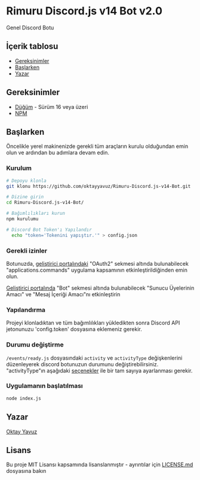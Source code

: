 # Rimuru Discord.js v14 Bot v2.0

Genel Discord Botu


## İçerik tablosu

* [Gereksinimler](#gereksinimler)
* [Başlarken](#başlarken)
* [Yazar](#yazar)

## Gereksinimler

- [Düğüm](https://nodejs.org/en/) - Sürüm 16 veya üzeri
- [NPM](https://www.npmjs.com/)

## Başlarken

Öncelikle yerel makinenizde gerekli tüm araçların kurulu olduğundan emin olun ve ardından bu adımlara devam edin.

### Kurulum

``` bash
# Depoyu klonla
git klonu https://github.com/oktayyavuz/Rimuru-Discord.js-v14-Bot.git

# Dizine girin
cd Rimuru-Discord.js-v14-Bot/

# Bağımlılıkları kurun
npm kurulumu

# Discord Bot Token'ı Yapılandır
  echo "token='Tokenini yapıştır.'" > config.json
```

### Gerekli izinler

Botunuzda, [geliştirici portalındaki](https://discord.com/developers/applications/) "OAuth2" sekmesi altında bulunabilecek "applications.commands" uygulama kapsamının etkinleştirildiğinden emin olun.

[Geliştirici portalında](https://discord.com/developers/applications/) "Bot" sekmesi altında bulunabilecek "Sunucu Üyelerinin Amacı" ve "Mesaj İçeriği Amacı"nı etkinleştirin

### Yapılandırma

Projeyi klonladıktan ve tüm bağımlılıkları yükledikten sonra Discord API jetonunuzu 'config.token' dosyasına eklemeniz gerekir.

### Durumu değiştirme

`/events/ready.js` dosyasındaki `activity` ve `activityType` değişkenlerini düzenleyerek discord botunuzun durumunu değiştirebilirsiniz. "activityType"ın aşağıdaki [seçenekler](https://discord-api-types.dev/api/discord-api-types-v10/enum/ActivityType) ile bir tam sayıya ayarlanması gerekir.


### Uygulamanın başlatılması

``` bash
node index.js
```


## Yazar

[Oktay Yavuz](https://oktaydev.com.tr/)


## Lisans

Bu proje MIT Lisansı kapsamında lisanslanmıştır - ayrıntılar için [LICENSE.md](LICENSE) dosyasına bakın

